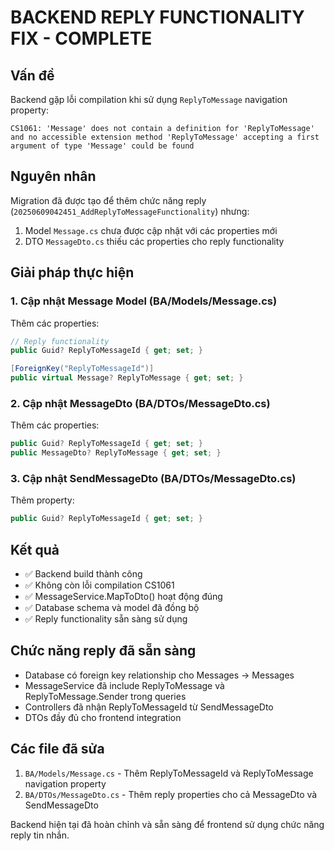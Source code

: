 # BACKEND REPLY FUNCTIONALITY FIX - COMPLETE

## Vấn đề
Backend gặp lỗi compilation khi sử dụng `ReplyToMessage` navigation property:
```
CS1061: 'Message' does not contain a definition for 'ReplyToMessage' and no accessible extension method 'ReplyToMessage' accepting a first argument of type 'Message' could be found
```

## Nguyên nhân
Migration đã được tạo để thêm chức năng reply (`20250609042451_AddReplyToMessageFunctionality`) nhưng:
1. Model `Message.cs` chưa được cập nhật với các properties mới
2. DTO `MessageDto.cs` thiếu các properties cho reply functionality

## Giải pháp thực hiện

### 1. Cập nhật Message Model (BA/Models/Message.cs)
Thêm các properties:
```csharp
// Reply functionality  
public Guid? ReplyToMessageId { get; set; }

[ForeignKey("ReplyToMessageId")]
public virtual Message? ReplyToMessage { get; set; }
```

### 2. Cập nhật MessageDto (BA/DTOs/MessageDto.cs)
Thêm các properties:
```csharp
public Guid? ReplyToMessageId { get; set; }
public MessageDto? ReplyToMessage { get; set; }
```

### 3. Cập nhật SendMessageDto (BA/DTOs/MessageDto.cs)
Thêm property:
```csharp
public Guid? ReplyToMessageId { get; set; }
```

## Kết quả
- ✅ Backend build thành công
- ✅ Không còn lỗi compilation CS1061
- ✅ MessageService.MapToDto() hoạt động đúng
- ✅ Database schema và model đã đồng bộ
- ✅ Reply functionality sẵn sàng sử dụng

## Chức năng reply đã sẵn sàng
- Database có foreign key relationship cho Messages -> Messages
- MessageService đã include ReplyToMessage và ReplyToMessage.Sender trong queries
- Controllers đã nhận ReplyToMessageId từ SendMessageDto
- DTOs đầy đủ cho frontend integration

## Các file đã sửa
1. `BA/Models/Message.cs` - Thêm ReplyToMessageId và ReplyToMessage navigation property
2. `BA/DTOs/MessageDto.cs` - Thêm reply properties cho cả MessageDto và SendMessageDto

Backend hiện tại đã hoàn chỉnh và sẵn sàng để frontend sử dụng chức năng reply tin nhắn.
